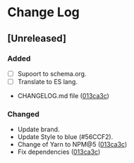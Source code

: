 # Change Log

## [Unreleased]
### Added
- [ ] Supoort to schema.org.
- [ ] Translate to ES lang.
- CHANGELOG.md file ([013ca3c][])

### Changed
- Update brand.
- Update Style to blue (#56CCF2).
- Change of Yarn to NPM@5 ([013ca3c][])
- Fix dependencies ([013ca3c][])

[013ca3c]: https://github.com/JonDotsoy/jondosoy-www/commit/013ca3c